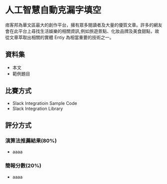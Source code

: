 # 人工智慧自動克漏字填空
痞客邦為華文區最大的創作平台，擁有眾多閱讀者及大量的優質文章。許多的網友會在此平台上尋找生活娛樂的相關資訊,例如旅遊景點、化妝品牌及美食甜點，故從文章萃取出相關的實體 Entiy 為相當重要的技術之一。

## 資料集
* 本文
* 範例題目

## 比賽方式
* Slack Integratioin Sample Code
* Slack Integration Library

## 評分方式

### 演算法推薦結果(80%)
* aaaa
 
### 簡報分數(20%)
* aaaa
